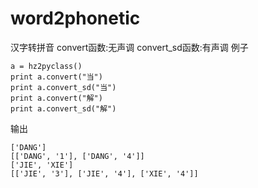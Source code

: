 # word2phonetic

汉字转拼音
convert函数:无声调 
convert_sd函数:有声调
例子
```
a = hz2pyclass()
print a.convert("当")
print a.convert_sd("当")
print a.convert("解")
print a.convert_sd("解")
```
输出
```
['DANG']
[['DANG', '1'], ['DANG', '4']]
['JIE', 'XIE']
[['JIE', '3'], ['JIE', '4'], ['XIE', '4']]
```
